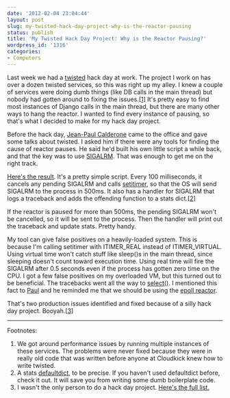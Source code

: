 ```yaml
---
date: '2012-02-04 23:04:44'
layout: post
slug: my-twisted-hack-day-project-why-is-the-reactor-pausing
status: publish
title: 'My Twisted Hack Day Project: Why is the Reactor Pausing?'
wordpress_id: '1316'
categories:
- Computers
---
```


Last week we had a [twisted](http://twistedmatrix.com/trac/) hack day at work. The project I work on has over a dozen twisted services, so this was right up my alley. I knew a couple of services were doing dumb things (like DB calls in the main thread) but nobody had gotten around to fixing the issues.[\[1\]](#ref_1) It's pretty easy to find most instances of Django calls in the main thread, but there are many other ways to hang the reactor. I wanted to find every instance of pausing, so that's what I decided to make for my hack day project.

Before the hack day, [Jean-Paul Calderone](http://as.ynchrono.us/) came to the office and gave some talks about twisted. I asked him if there were any tools for finding the cause of reactor pauses. He said he'd built his own little script a while back, and that the key was to use [SIGALRM](http://en.wikipedia.org/wiki/SIGALRM). That was enough to get me on the right track.

[Here's the result](https://github.com/ggreer/twisted_hang). It's a pretty simple script. Every 100 milliseconds, it cancels any pending SIGALRM and calls [setitimer](http://docs.python.org/library/signal.html#signal.setitimer), so that the OS will send SIGALRM to the process in 500ms. It also has a handler for SIGALRM that logs a traceback and adds the offending function to a stats dict.[\[2\]](#ref_2)

If the reactor is paused for more than 500ms, the pending SIGALRM won't be cancelled, so it will be sent to the process. Then the handler will print out the traceback and update stats. Pretty handy.

My tool can give false positives on a heavily-loaded system. This is because I'm calling setitimer with ITIMER_REAL instead of ITIMER_VIRTUAL. Using virtual time won't catch stuff like sleep()s in the main thread, since sleeping doesn't count toward execution time. Using real time will fire the SIGALRM after 0.5 seconds even if the process has gotten zero time on the CPU. I got a few false positives on my overloaded VM, but this turned out to be beneficial. The tracebacks went all the way to [select()](http://en.wikipedia.org/wiki/Select_%28Unix%29). I mentioned this fact to [Paul](http://journal.paul.querna.org/) and he reminded me that we should be using the [epoll reactor](http://twistedmatrix.com/documents/current/core/howto/choosing-reactor.html#auto9).

That's two production issues identified and fixed because of a silly hack day project. Booyah.[\[3\]](#ref_3)

---
Footnotes:

<a name="ref_1"> </a>
1. We got around performance issues by running multiple instances of these services. The problems were never fixed because they were in really old code that was written before anyone at Cloudkick knew how to write twisted.
<a name="ref_2"> </a>
2. A stats [defaultdict](http://docs.python.org/library/collections.html#collections.defaultdict), to be precise. If you haven't used defaultdict before, check it out. It will save you from writing some dumb boilerplate code.
<a name="ref_3"> </a>
3. I wasn't the only person to do a hack day project. [Here's the full list.](https://github.com/HackThePlanet/TwistedPython-HackDay)
